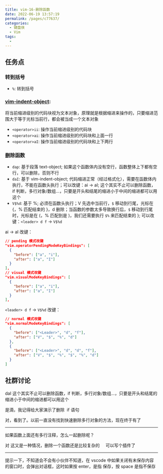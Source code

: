```yaml
---
title: vim-16-删除函数
date: 2022-06-19 13:57:19
permalink: /pages/c77637/
categories:
  - 键盘侠
  - Vim
tags:
  -
---
```


## 任务点

### 转到括号

- `%`: 转到括号

### [vim-indent-object](https://github.com/VSCodeVim/Vim#vim-indent-object):

将当前缩进级别的代码块视为文本对象，原理就是根据缩进来操作的，只要缩进范围大于等于光标当前行，都会被当成一个文本对象

- `<operator>ii`: 操作当前缩进级别的代码块
- `<operator>ai`: 操作当前缩进级别的代码块和上面一行
- `<operator>aI`: 操作当前缩进级别的代码块和上下两行

### 删除函数

- `dap`: 基于段落 text-object; 如果这个函数体内没有空行，函数整体上下都有空行，可以删除，否则不行
- `daI`: 基于 vim-indent-object; 代码缩进正常（经过格式化），需要在函数体内执行，不能在函数头执行；可以改键：ai -> aI; 这个其实不止可以删除函数，if 判断，多行对象/数组...，只要是开头和结尾的缩进小于中间的缩进都可以用这个
- `V$%d`: 基于 %; 必须在函数头执行；V 先选中当前行，`$` 移动到行尾，光标在 {，% 匹配结束的 }，d 删除；当函数的参数太多导致换行后，`$` 移动到行尾时，光标是在 (，% 匹配到是 )，我们还需要执行 `$%` 来匹配结束的 }; 可以改键：`<leader> d f` -> `V$%d`

ai -> aI 改键：

```json
// pending 模式改键
"vim.operatorPendingModeKeyBindings": [
  {
    "before": ["a", "i"],
    "after": ["a", "I"]
  }
],
// visual 模式改键
"vim.visualModeKeyBindings": [
  {
    "before": ["a", "i"],
    "after": ["a", "I"]
  }
],
```

`<leader> d f` -> `V$%d` 改键：

```json
// normal 模式改键
"vim.normalModeKeyBindings": [
  {
    "before": ["<Leader>", "d", "f"],
    "after": ["V", "$", "%", "d"]
  },
  {
    "before": ["<Leader>", "d", "d", "f"],
    "after": ["V", "$", "%", "$", "%", "d"]
  }
]
```

## 社群讨论

daI 这个其实不止可以删除函数，if 判断，多行对象/数组...，只要是开头和结尾的缩进小于中间的缩进都可以用这个

是滴，我记得给大家演示了删除  if 语句

对，看到了。以前一直没有找到快速删除多行对象的方法，现在终于有了

<hr />

如果函数上面还有多行注释，怎么一起删除呢？

对 这又是一种情况，删除一个函数还是比较复杂的     可以写个插件了

<hr />

提示一下，不知道会不会有小伙伴不知道，在 vscode 中如果关闭有未保存内容的窗口时，会弹出对话框，这时如果按 enter，是指 保存，按 space 是指不保存
